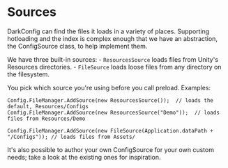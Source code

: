 Sources
========

DarkConfig can find the files it loads in a variety of places.  Supporting hotloading and the index is complex enough that we have an abstraction, the ConfigSource class, to help implement them.

We have three built-in sources:
    - `ResourcesSource` loads files from Unity's Resources directories.
    - `FileSource` loads loose files from any directory on the filesystem.

You pick which source you're using before you call preload.  Examples:

    Config.FileManager.AddSource(new ResourcesSource());  // loads the default, Resources/Configs
    Config.FileManager.AddSource(new ResourcesSource("Demo"));  // loads files from Resources/Demo

    Config.FileManager.AddSource(new FileSource(Application.dataPath + "/Configs")); // loads files from Assets/

It's also possible to author your own ConfigSource for your own custom needs; take a look at the existing ones for inspiration.
